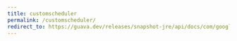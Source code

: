 ```yaml
---
title: customscheduler
permalink: /customscheduler/
redirect_to: https://guava.dev/releases/snapshot-jre/api/docs/com/google/common/util/concurrent/AbstractScheduledService.CustomScheduler.html
---
```

